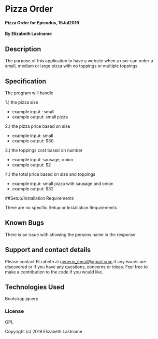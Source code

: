 # Pizza Order

#### Pizza Order for Epicodus, 15Jul2019

#### By Elizabeth Lastname

## Description

The purpose of this application to have a website when a user can order a small, medium or large pizza with no toppings or multiple toppings

## Specification

The program will handle

1.) the pizza size
- example input : small
- example output: small pizza

2.) the pizza price based on size
- example input: small
- example output: $30

3.) the toppings cost based on number
- example input: sausage, onion
- example output: $2

4.) the total price based on size and toppings
- example input: small pizza with sausage and onion
- example output: $32


##Setup/Installation Requirements

There are no specific Setup or Installation Requirements

## Known Bugs

There is an issue with showing the persons name in the response

## Support and contact details

Please contact Elizabeth at generic_email@gmail.com if any issues are discovered or if you have any questions, concerns or ideas. Feel free to make a contribution to the code if you would like.

## Technologies Used

Bootstrap
jquery

### License

GPL

Copyright (c) 2019 Elizabeth Lastname
